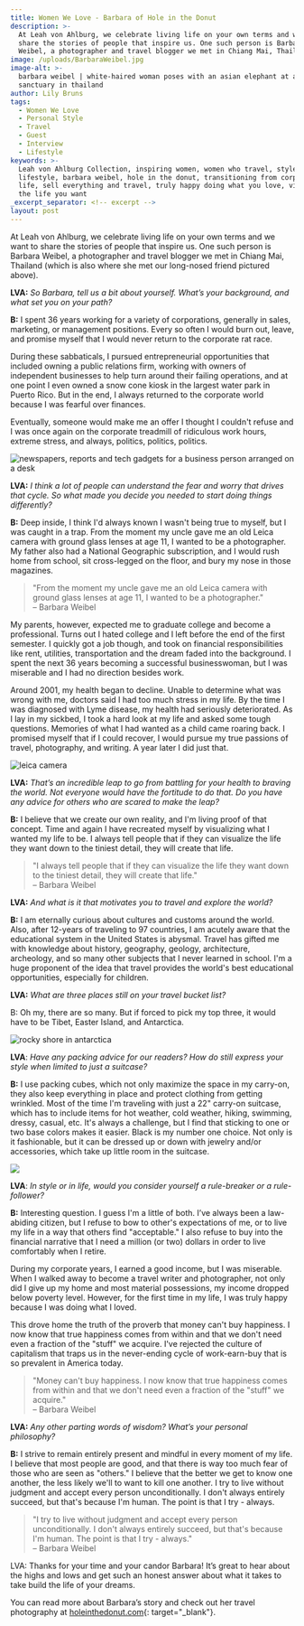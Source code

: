 ```yaml
---
title: Women We Love - Barbara of Hole in the Donut
description: >-
  At Leah von Ahlburg, we celebrate living life on your own terms and we want to
  share the stories of people that inspire us. One such person is Barbara
  Weibel, a photographer and travel blogger we met in Chiang Mai, Thailand.
image: /uploads/BarbaraWeibel.jpg
image-alt: >-
  barbara weibel | white-haired woman poses with an asian elephant at a
  sanctuary in thailand
author: Lily Bruns
tags:
  - Women We Love
  - Personal Style
  - Travel
  - Guest
  - Interview
  - Lifestyle
keywords: >-
  Leah von Ahlburg Collection, inspiring women, women who travel, style and
  lifestyle, barbara weibel, hole in the donut, transitioning from corporate
  life, sell everything and travel, truly happy doing what you love, visualize
  the life you want
_excerpt_separator: <!-- excerpt -->
layout: post
---
```


At Leah von Ahlburg, we celebrate living life on your own terms and we want to share the stories of people that inspire us. One such person is Barbara Weibel, a photographer and travel blogger we met in Chiang Mai, Thailand (which is also where she met our long-nosed friend pictured above).

**LVA:** *So Barbara, tell us a bit about yourself. What’s your background, and what set you on your path?*

**B:** I spent 36 years working for a variety of corporations, generally in sales, marketing, or management positions. Every so often I would burn out, leave, and promise myself that I would never return to the corporate rat race.

During these sabbaticals, I pursued entrepreneurial opportunities that included owning a public relations firm, working with owners of independent businesses to help turn around their failing operations, and at one point I even owned a snow cone kiosk in the largest water park in Puerto Rico. But in the end, I always returned to the corporate world because I was fearful over finances.

Eventually, someone would make me an offer I thought I couldn't refuse and I was once again on the corporate treadmill of ridiculous work hours, extreme stress, and always, politics, politics, politics.

![newspapers, reports and tech gadgets for a business person arranged on a desk](/uploads/business.jpeg "Barbara was a successful business woman, but was unhappy in the corporate world.")

**LVA:** *I think a lot of people can understand the fear and worry that drives that cycle. So what made you decide you needed to start doing things differently?*

**B:** Deep inside, I think I'd always known I wasn't being true to myself, but I was caught in a trap. From the moment my uncle gave me an old Leica camera with ground glass lenses at age 11, I wanted to be a photographer. My father also had a National Geographic subscription, and I would rush home from school, sit cross-legged on the floor, and bury my nose in those magazines.

> "From the moment my uncle gave me an old Leica camera with ground glass lenses at age 11, I wanted to be a photographer."<br>– Barbara Weibel

My parents, however, expected me to graduate college and become a professional. Turns out I hated college and I left before the end of the first semester. I quickly got a job though, and took on financial responsibilities like rent, utilities, transportation and the dream faded into the background. I spent the next 36 years becoming a successful businesswoman, but I was miserable and I had no direction besides work.

Around 2001, my health began to decline. Unable to determine what was wrong with me, doctors said I had too much stress in my life. By the time I was diagnosed with Lyme disease, my health had seriously deteriorated. As I lay in my sickbed, I took a hard look at my life and asked some tough questions. Memories of what I had wanted as a child came roaring back. I promised myself that if I could recover, I would pursue my true passions of travel, photography, and writing. A year later I did just that.

![leica camera](/uploads/leica.jpeg "Barbara's first camera was a Leica like this one.")

**LVA:** *That’s an incredible leap to go from battling for your health to braving the world. Not everyone would have the fortitude to do that. Do you have any advice for others who are scared to make the leap?*

**B:** I believe that we create our own reality, and I'm living proof of that concept. Time and again I have recreated myself by visualizing what I wanted my life to be. I always tell people that if they can visualize the life they want down to the tiniest detail, they will create that life.

> "I always tell people that if they can visualize the life they want down to the tiniest detail, they will create that life."<br>– Barbara Weibel

**LVA:** *And what is it that motivates you to travel and explore the world?*

**B:** I am eternally curious about cultures and customs around the world. Also, after 12-years of traveling to 97 countries, I am acutely aware that the educational system in the United States is abysmal. Travel has gifted me with knowledge about history, geography, geology, architecture, archeology, and so many other subjects that I never learned in school. I'm a huge proponent of the idea that travel provides the world's best educational opportunities, especially for children.

**LVA:** *What are three places still on your travel bucket list?*

B: Oh my, there are so many. But if forced to pick my top three, it would have to be Tibet, Easter Island, and Antarctica.

![rocky shore in antarctica](/uploads/antarctica.jpeg "Antarctica, one of the few places Barbara has yet to travel to.")

**LVA**: *Have any packing advice for our readers? How do still express your style when limited to just a suitcase?*

**B:** I use packing cubes, which not only maximize the space in my carry-on, they also keep everything in place and protect clothing from getting wrinkled. Most of the time I'm traveling with just a 22" carry-on suitcase, which has to include items for hot weather, cold weather, hiking, swimming, dressy, casual, etc. It's always a challenge, but I find that sticking to one or two base colors makes it easier. Black is my number one choice. Not only is it fashionable, but it can be dressed up or down with jewelry and/or accessories, which take up little room in the suitcase.

![](/uploads/packing.jpeg)

**LVA**: *In style or in life, would you consider yourself a rule-breaker or a rule-follower?*

**B:** Interesting question. I guess I'm a little of both. I’ve always been a law-abiding citizen, but I refuse to bow to other's expectations of me, or to live my life in a way that others find "acceptable." I also refuse to buy into the financial narrative that I need a million (or two) dollars in order to live comfortably when I retire.

During my corporate years, I earned a good income, but I was miserable. When I walked away to become a travel writer and photographer, not only did I give up my home and most material possessions, my income dropped below poverty level. However, for the first time in my life, I was truly happy because I was doing what I loved.

This drove home the truth of the proverb that money can't buy happiness. I now know that true happiness comes from within and that we don't need even a fraction of the "stuff" we acquire. I've rejected the culture of capitalism that traps us in the never-ending cycle of work-earn-buy that is so prevalent in America today.

> "Money can't buy happiness. I now know that true happiness comes from within and that we don't need even a fraction of the "stuff" we acquire."<br>– Barbara Weibel

**LVA:** *Any other parting words of wisdom? What’s your personal philosophy?*

**B:** I strive to remain entirely present and mindful in every moment of my life. I believe that most people are good, and that there is way too much fear of those who are seen as "others." I believe that the better we get to know one another, the less likely we'll to want to kill one another. I try to live without judgment and accept every person unconditionally. I don't always entirely succeed, but that's because I'm human. The point is that I try - always.

> "I try to live without judgment and accept every person unconditionally. I don't always entirely succeed, but that's because I'm human. The point is that I try - always."<br>– Barbara Weibel

LVA: Thanks for your time and your candor Barbara! It’s great to hear about the highs and lows and get such an honest answer about what it takes to take build the life of your dreams.

You can read more about Barbara’s story and check out her travel photography at [holeinthedonut.com](https://holeinthedonut.com/){: target="_blank"}.
